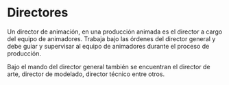 <h1>Directores</h1>

Un director de animación, en una producción animada es el director a cargo del equipo de animadores. Trabaja bajo las órdenes del director general y debe guiar y supervisar al equipo de animadores durante el proceso de producción.

Bajo el mando del director general también se encuentran el director de arte, director de modelado, director técnico entre otros.